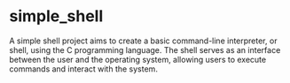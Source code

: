 # simple_shell

A simple shell project aims to create a basic command-line interpreter, or shell, using the C programming language. The shell serves as an interface between the user and the operating system, allowing users to execute commands and interact with the system.
